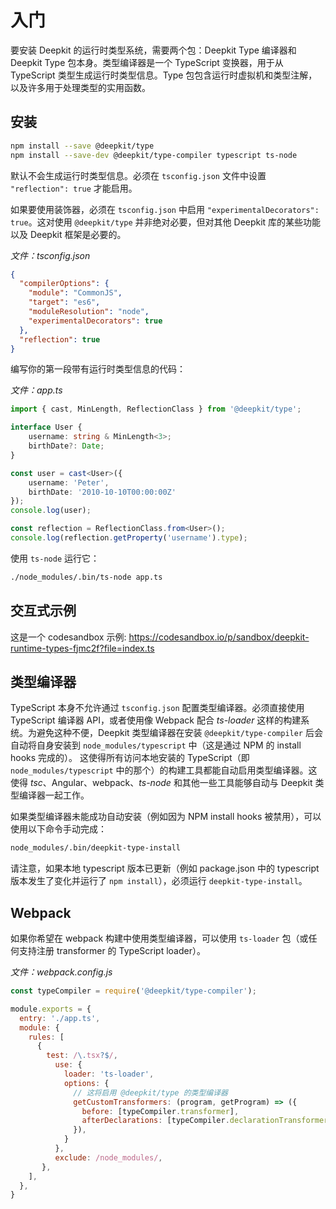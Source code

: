 # 入门

要安装 Deepkit 的运行时类型系统，需要两个包：Deepkit Type 编译器和 Deepkit Type 包本身。类型编译器是一个 TypeScript 变换器，用于从 TypeScript 类型生成运行时类型信息。Type 包包含运行时虚拟机和类型注解，以及许多用于处理类型的实用函数。

## 安装 

```sh
npm install --save @deepkit/type
npm install --save-dev @deepkit/type-compiler typescript ts-node
```

默认不会生成运行时类型信息。必须在 `tsconfig.json` 文件中设置 `"reflection": true` 才能启用。 

如果要使用装饰器，必须在 `tsconfig.json` 中启用 `"experimentalDecorators": true`。这对使用 `@deepkit/type` 并非绝对必要，但对其他 Deepkit 库的某些功能以及 Deepkit 框架是必要的。

_文件：tsconfig.json_

```json
{
  "compilerOptions": {
    "module": "CommonJS",
    "target": "es6",
    "moduleResolution": "node",
    "experimentalDecorators": true
  },
  "reflection": true
}
```

编写你的第一段带有运行时类型信息的代码：

_文件：app.ts_

```typescript
import { cast, MinLength, ReflectionClass } from '@deepkit/type';

interface User {
    username: string & MinLength<3>;
    birthDate?: Date;
}

const user = cast<User>({
    username: 'Peter',
    birthDate: '2010-10-10T00:00:00Z'
});
console.log(user);

const reflection = ReflectionClass.from<User>();
console.log(reflection.getProperty('username').type);
```

使用 `ts-node` 运行它：

```sh
./node_modules/.bin/ts-node app.ts
```

## 交互式示例

这是一个 codesandbox 示例: https://codesandbox.io/p/sandbox/deepkit-runtime-types-fjmc2f?file=index.ts

## 类型编译器

TypeScript 本身不允许通过 `tsconfig.json` 配置类型编译器。必须直接使用 TypeScript 编译器 API，或者使用像 Webpack 配合 _ts-loader_ 这样的构建系统。为避免这种不便，Deepkit 类型编译器在安装 `@deepkit/type-compiler` 后会自动将自身安装到 `node_modules/typescript` 中（这是通过 NPM 的 install hooks 完成的）。
这使得所有访问本地安装的 TypeScript（即 `node_modules/typescript` 中的那个）的构建工具都能自动启用类型编译器。这使得 _tsc_、Angular、webpack、_ts-node_ 和其他一些工具能够自动与 Deepkit 类型编译器一起工作。

如果类型编译器未能成功自动安装（例如因为 NPM install hooks 被禁用），可以使用以下命令手动完成：

```sh
node_modules/.bin/deepkit-type-install
```

请注意，如果本地 typescript 版本已更新（例如 package.json 中的 typescript 版本发生了变化并运行了 `npm install`），必须运行 `deepkit-type-install`。

## Webpack

如果你希望在 webpack 构建中使用类型编译器，可以使用 `ts-loader` 包（或任何支持注册 transformer 的 TypeScript loader）。

_文件：webpack.config.js_

```javascript
const typeCompiler = require('@deepkit/type-compiler');

module.exports = {
  entry: './app.ts',
  module: {
    rules: [
      {
        test: /\.tsx?$/,
          use: {
            loader: 'ts-loader',
            options: {
              // 这将启用 @deepkit/type 的类型编译器
              getCustomTransformers: (program, getProgram) => ({
                before: [typeCompiler.transformer],
                afterDeclarations: [typeCompiler.declarationTransformer],
              }),
            }
          },
          exclude: /node_modules/,
       },
    ],
  },
}
```